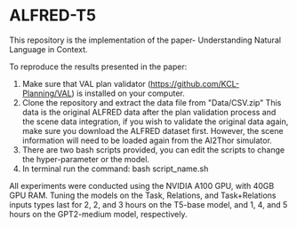 # ALFRED-T5
This repository is the implementation of the paper- Understanding Natural Language in Context.

To reproduce the results presented in the paper:

1. Make sure that VAL plan validator (https://github.com/KCL-Planning/VAL) is installed on your computer.
2. Clone the repository and extract the data file from "Data/CSV.zip" 
This data is the original ALFRED data after the plan validation process and the scene data integration, if you wish to validate the original data again, make sure you download the ALFRED dataset first. However, the scene information will need to be loaded again from the AI2Thor simulator.
3. There are two bash scripts provided, you can edit the scripts to change the hyper-parameter or the model.
4. In terminal run the command: bash script_name.sh


All experiments were conducted using the NVIDIA A100 GPU, with 40GB GPU RAM. Tuning the models on the Task, Relations, and Task+Relations inputs types last for 2, 2, and 3 hours on the T5-base model, and 1, 4, and 5 hours on the GPT2-medium model, respectively.
